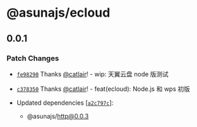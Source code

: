 # @asunajs/ecloud

## 0.0.1

### Patch Changes

- [`fe98290`](https://github.com/asunajs/asuna/commit/fe98290d04c74ac9e19b5146149865a027ced308) Thanks [@catlair](https://github.com/catlair)! - wip: 天翼云盘 node 版测试

- [`c378350`](https://github.com/asunajs/asuna/commit/c37835066ccb9c515b974800f7d99588e4d76481) Thanks [@catlair](https://github.com/catlair)! - feat(ecloud): Node.js 和 wps 初版

- Updated dependencies [[`a2c797c`](https://github.com/asunajs/asuna/commit/a2c797c454fdfa5a1cde86a49c7946d189ef6a37)]:
  - @asunajs/http@0.0.3
